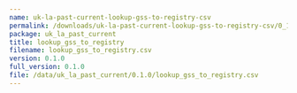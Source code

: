 ```yaml
---
name: uk-la-past-current-lookup-gss-to-registry-csv
permalink: /downloads/uk-la-past-current-lookup-gss-to-registry-csv/0_1_0
package: uk_la_past_current
title: lookup_gss_to_registry
filename: lookup_gss_to_registry.csv
version: 0.1.0
full_version: 0.1.0
file: /data/uk_la_past_current/0.1.0/lookup_gss_to_registry.csv
---
```


